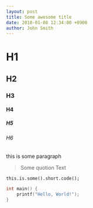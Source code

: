 ```yaml
---
layout: post
title: Some awesome title
date: 2018-01-08 12:34:00 +0900
author: John Smith
---
```


# H1
## H2
### H3
#### H4
##### H5
###### H6
<!-- desc -->
this is some paragraph
<!-- desc -->

> Some quotion Text

`this.is.some().short.code();`

```C++
int main() {
	printf("Hello, World!");
}
```